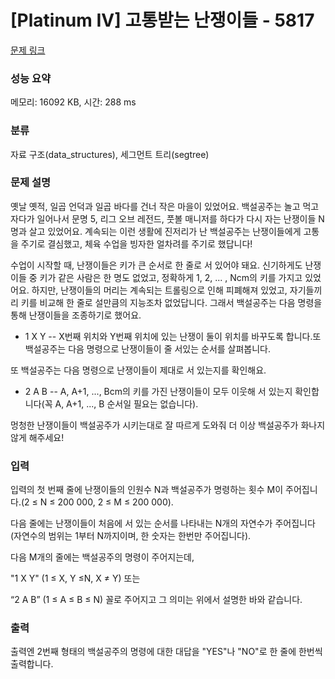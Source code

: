 # [Platinum IV] 고통받는 난쟁이들 - 5817 

[문제 링크](https://www.acmicpc.net/problem/5817) 

### 성능 요약

메모리: 16092 KB, 시간: 288 ms

### 분류

자료 구조(data_structures), 세그먼트 트리(segtree)

### 문제 설명

<p>옛날 옛적, 일곱 언덕과 일곱 바다를 건너 작은 마을이 있었어요. 백설공주는 놀고 먹고 자다가 일어나서 문명 5, 리그 오브 레전드, 풋볼 매니저를 하다가 다시 자는 난쟁이들 N명과 살고 있었어요. 계속되는 이런 생활에 진저리가 난 백설공주는 난쟁이들에게 고통을 주기로 결심했고, 체육 수업을 빙자한 얼차려를 주기로 했답니다!</p>

<p>수업이 시작할 때, 난쟁이들은 키가 큰 순서로 한 줄로 서 있어야 돼요. 신기하게도 난쟁이들 중 키가 같은 사람은 한 명도 없었고, 정확하게 1, 2, ... , Ncm의 키를 가지고 있었어요. 하지만, 난쟁이들의 머리는 계속되는 트롤링으로 인해 피폐해져 있었고, 자기들끼리 키를 비교해 한 줄로 설만큼의 지능조차 없었답니다. 그래서 백설공주는 다음 명령을 통해 난쟁이들을 조종하기로 했어요.</p>

<ul>
	<li>1 X Y -- X번째 위치와 Y번째 위치에 있는 난쟁이 둘이 위치를 바꾸도록 합니다.또 백설공주는 다음 명령으로 난쟁이들이 줄 서있는 순서를 살펴봅니다.</li>
</ul>

<p>또 백설공주는 다음 명령으로 난쟁이들이 제대로 서 있는지를 확인해요.</p>

<ul>
	<li>2 A B -- A, A+1, ..., Bcm의 키를 가진 난쟁이들이 모두 이웃해 서 있는지 확인합니다(꼭 A, A+1, ..., B 순서일 필요는 없습니다).</li>
</ul>

<p>멍청한 난쟁이들이 백설공주가 시키는대로 잘 따르게 도와줘 더 이상 백설공주가 화나지 않게 해주세요!</p>

### 입력 

 <p>입력의 첫 번째 줄에 난쟁이들의 인원수 N과 백설공주가 명령하는 횟수 M이 주어집니다.(2 ≤ N ≤ 200 000, 2 ≤ M ≤ 200 000).</p>

<p>다음 줄에는 난쟁이들이 처음에 서 있는 순서를 나타내는 N개의 자연수가 주어집니다(자연수의 범위는 1부터 N까지이며, 한 숫자는 한번만 주어집니다).</p>

<p>다음 M개의 줄에는 백설공주의 명령이 주어지는데, </p>

<p>"1 X Y" (1 ≤ X, Y ≤N, X ≠ Y) 또는</p>

<p>“2 A B” (1 ≤ A ≤ B ≤ N) 꼴로 주어지고 그 의미는 위에서 설명한 바와 같습니다.</p>

### 출력 

 <p>출력엔 2번째 형태의 백설공주의 명령에 대한 대답을 "YES"나 "NO"로 한 줄에 한번씩 출력합니다.</p>

